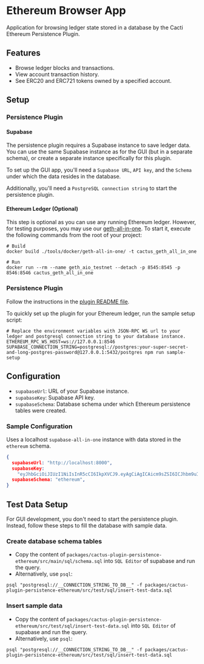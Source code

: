 # Ethereum Browser App

Application for browsing ledger state stored in a database by the Cacti Ethereum Persistence Plugin.

## Features
- Browse ledger blocks and transactions.
- View account transaction history.
- See ERC20 and ERC721 tokens owned by a specified account.

## Setup

### Persistence Plugin

#### Supabase

The persistence plugin requires a Supabase instance to save ledger data. You can use the same Supabase instance as for the GUI (but in a separate schema), or create a separate instance specifically for this plugin.

To set up the GUI app, you'll need a `Supabase URL`, `API key`, and the `Schema` under which the data resides in the database.

Additionally, you'll need a `PostgreSQL connection string` to start the persistence plugin.

#### Ethereum Ledger (Optional)

This step is optional as you can use any running Ethereum ledger. However, for testing purposes, you may use our [geth-all-in-one](../../../../tools/docker/geth-all-in-one/README.md). To start it, execute the following commands from the root of your project:

```shell
# Build
docker build ./tools/docker/geth-all-in-one/ -t cactus_geth_all_in_one

# Run
docker run --rm --name geth_aio_testnet --detach -p 8545:8545 -p 8546:8546 cactus_geth_all_in_one
```

### Persistence Plugin

Follow the instructions in the [plugin README file](../../../../packages/cactus-plugin-persistence-ethereum/README.md).

To quickly set up the plugin for your Ethereum ledger, run the sample setup script:

```shell
# Replace the environment variables with JSON-RPC WS url to your ledger and postgresql connection string to your database instance.
ETHEREUM_RPC_WS_HOST=ws://127.0.0.1:8546 SUPABASE_CONNECTION_STRING=postgresql://postgres:your-super-secret-and-long-postgres-password@127.0.0.1:5432/postgres npm run sample-setup
```

## Configuration
- `supabaseUrl`: URL of your Supabase instance.
- `supabaseKey`: Supabase API key.
- `supabaseSchema`: Database schema under which Ethereum persistence tables were created.

### Sample Configuration

Uses a localhost `supabase-all-in-one` instance with data stored in the `ethereum` schema.

```json
{
  supabaseUrl: "http://localhost:8000",
  supabaseKey:
    "eyJhbGciOiJIUzI1NiIsInR5cCI6IkpXVCJ9.eyAgCiAgICAicm9sZSI6ICJhbm9uIiwKICAgICJpc3MiOiAic3VwYWJhc2UtZGVtbyIsCiAgICAiaWF0IjogMTY0MTc2OTIwMCwKICAgICJleHAiOiAxNzk5NTM1NjAwCn0.dc_X5iR_VP_qT0zsiyj_I_OZ2T9FtRU2BBNWN8Bu4GE",
  supabaseSchema: "ethereum",
}
```

## Test Data Setup

For GUI development, you don't need to start the persistence plugin. Instead, follow these steps to fill the database with sample data.

### Create database schema tables
- Copy the content of `packages/cactus-plugin-persistence-ethereum/src/main/sql/schema.sql` into `SQL Editor` of supabase and run the query.
- Alternatively, use `psql`:

``` shell
psql "postgresql://__CONNECTION_STRING_TO_DB__" -f packages/cactus-plugin-persistence-ethereum/src/test/sql/insert-test-data.sql
```

### Insert sample data
- Copy the content of `packages/cactus-plugin-persistence-ethereum/src/test/sql/insert-test-data.sql` into `SQL Editor` of supabase and run the query.
- Alternatively, use `psql`:

``` shell
psql "postgresql://__CONNECTION_STRING_TO_DB__" -f packages/cactus-plugin-persistence-ethereum/src/test/sql/insert-test-data.sql
```
